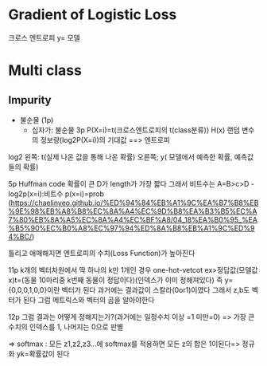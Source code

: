 # Gradient of Logistic Loss
크로스 엔트로피
y= 모델

# Multi class
## Impurity
* 불순물 (1p)
    * 십자가: 불순물
3p 
P(X=i)=t(크로스엔트로피의 t(class분류))
H(x)
랜덤 변수의 정보량(log2P(X=i))의 기대값
==> 엔트로피

log2 왼쪽: t(실제 나온 값을 통해 나온 확률)
오른쪽; y( 모델에서 예측한 확률, 예측값들의 확률)

5p
Huffman code
확률이 큰 D가 length가 가장 짧다
그래서 비트수는 A=B>c>D
-log2p(x=i):비트수
p(x=i)=prob
(https://chaelinyeo.github.io/%ED%94%84%EB%A1%9C%EA%B7%B8%EB%9E%98%EB%A8%B8%EC%8A%A4%EC%9D%B8%EA%B3%B5%EC%A7%80%EB%8A%A5%EC%8A%A4%EC%BF%A8/04_18%EA%B0%95_%EA%B5%90%EC%B0%A8%EC%97%94%ED%8A%B8%EB%A1%9C%ED%94%BC/)

틀리고 애매해지면 엔트로피의 수치(Loss Function)가 높아진다

11p
k개의 벡터차원에서 딱 하나의 k만 1개인 경우
one-hot-vetcot
ex>정답값(모델값x)t=(동물 10마리중 k번째 동물이 정답이다)(인덱스가 이미 정해져있다)
즉 y={0,0,0,1,0,0}이란 벡터가 된다
과거에는 결과값이 스칼라(0or1)이였다
그래서 z,b도 벡터가 된다
그럼 메트릭스와 벡터의 곱을 알아야한다

12p
그럼 결과는 어떻게 정해지는가?(과거에는 일정수치 이상 =1 미만=0)
=> 가장 큰 수치의 인덱스를 1, 나머지는 0으로 판별

=> softmax
: 모든 z1,z2,z3...에 softmax를 적용하면 모든 z의 합은 1이된다=> 정규화
yk=확률값이 된다
